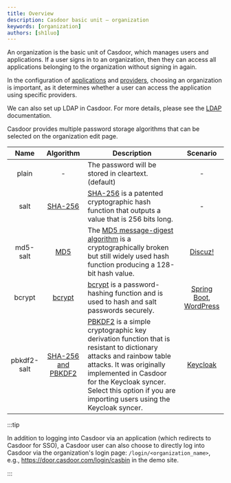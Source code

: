 ```yaml
---
title: Overview
description: Casdoor basic unit — organization
keywords: [organization]
authors: [sh1luo]
---
```


An organization is the basic unit of Casdoor, which manages users and applications. If a user signs in to an organization, then they can access all applications belonging to the organization without signing in again.

In the configuration of [applications](/docs/application/config) and [providers](/docs/provider/overview), choosing an organization is important, as it determines whether a user can access the application using specific providers.

We can also set up LDAP in Casdoor. For more details, please see the [LDAP](/docs/ldap/overview) documentation.

Casdoor provides multiple password storage algorithms that can be selected on the organization edit page.

|Name|Algorithm|Description|Scenario|
|:--:|:--:|--|:--:|
|plain|-|The password will be stored in cleartext. (default)|-|
|salt|[SHA-256](https://github.com/casdoor/casdoor/blob/master/cred/sha256-salt.go)|[SHA-256](https://www.n-able.com/blog/sha-256-encryption) is a patented cryptographic hash function that outputs a value that is 256 bits long.|-|
|md5-salt|[MD5](https://github.com/casdoor/casdoor/blob/master/cred/md5-user-salt.go)|The [MD5 message-digest algorithm](https://en.wikipedia.org/wiki/MD5) is a cryptographically broken but still widely used hash function producing a 128-bit hash value. |[Discuz!](https://www.discuz.vip/)|
|bcrypt|[bcrypt](https://github.com/casdoor/casdoor/blob/master/cred/bcrypt.go)|[bcrypt](https://en.wikipedia.org/wiki/Bcrypt) is a password-hashing function and is used to hash and salt passwords securely.|[Spring Boot](https://spring.io/projects/spring-boot), [WordPress](https://stackoverflow.com/questions/1045988/what-type-of-hash-does-wordpress-use)|
|pbkdf2-salt|[SHA-256 and PBKDF2](https://github.com/casdoor/casdoor/blob/master/cred/pbkdf2-salt.go)|[PBKDF2](https://en.wikipedia.org/wiki/PBKDF2) is a simple cryptographic key derivation function that is resistant to dictionary attacks and rainbow table attacks. It was originally implemented in Casdoor for the Keycloak syncer. Select this option if you are importing users using the Keycloak syncer.|[Keycloak](http://keycloak.org/)|

:::tip

In addition to logging into Casdoor via an application (which redirects to Casdoor for SSO), a Casdoor user can also choose to directly log into Casdoor via the organization's login page: `/login/<organization_name>`, e.g., <https://door.casdoor.com/login/casbin> in the demo site.

:::

